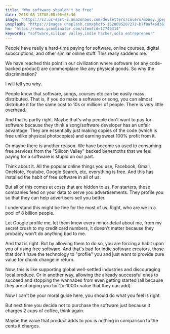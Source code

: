 ```yaml
---
title: "Why software shouldn't be free"
date: 2018-08-13T08:00:00+05:30
image: "https://s3.us-east-2.amazonaws.com/devletters/covers/money.jpeg"
unsplash: "https://images.unsplash.com/photo-1520695287272-b7f8af46d367?ixlib=rb-0.3.5&ixid=eyJhcHBfaWQiOjEyMDd9&s=55c87dd381a07bf88901f1e157e45af8&auto=format&fit=crop&w=1500&q=80"
hn: "https://news.ycombinator.com/item?id=17749314"
keywords: "software,silicon valley,indie hacker,solo entrepreneur"
---
```



People have really a hard-time paying for software, online courses, digital subscriptions, and other similar online stuff. This really saddens me.

We have reached this point in our civilization where software (or any code-backed product) are commonplace like any physical goods. So why the discrimination?

I will tell you why.

People know that software, songs, courses etc can be easily mass distributed. That is, if you do make a software or song, you can almost distribute it for the same cost to 10s or millions of people. There is very little overhead.

And that is partly right. Maybe that's why people don't want to pay for software because they think a song/software developer has an unfair advantage. They are essentially just making copies of the code (which is free unlike physical photocopies) and earning sweet 100% profit from it.

Or maybe there is another reason. We have become so used to consuming free services from the "Silicon Valley" backed behemoths that we feel paying for a software is stupid on our part. 

Think about it. All the popular online things you use, Facebook, Gmail, OneNote, Youtube, Google Search, etc, everything is free. And this has installed the habit of free software in all of us.

But all of this comes at costs that are hidden to us. For starters, these companies feed on your data to serve you advertisements. They profile you so that they can help advertisers sell you better. 

I understand this might be fine for the most of us. Right, who are we in a pool of 8 billion people.

Let Google profile me, let them know every minor detail about me, from my secret crush to my credit card numbers, it doesn't matter because they probably won't do anything bad to me.

And that is right. But by allowing them to do so, you are forcing a habit upon you of using free software. And that's bad for indie software creators, those that don't have the technology to "profile" you and just want to provide pure value for chunk change in return.

Now, this is like supporting global well-settled industries and discouraging local produce. Or in another way, allowing the already successful ones to succeed and stopping the wannabes from even getting started (all because they are charging you for 2x-1000x value that they can add).

Now I can't be your moral guide here, you should do what you feel is right.

But next time you decide not to purchase the software just because it charges 2 cups of coffee, think again. 

Maybe the value that product adds to you is nothing in comparison to the cents it charges.

